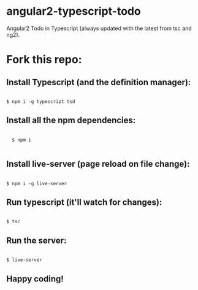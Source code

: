 # angular2-typescript-todo

Angular2 Todo in Typescript (always updated with the latest from tsc and ng2).

# Fork this repo: 


## Install Typescript (and the definition manager):

```

$ npm i -g typescript tsd

```

## Install all the npm dependencies:

```
  
  $ npm i 
  
```

## Install live-server (page reload on file change):

```

$ npm i -g live-server

```

## Run typescript (it'll watch for changes):

```

$ tsc

```

## Run the server:

```

$ live-server

```

## Happy coding!
